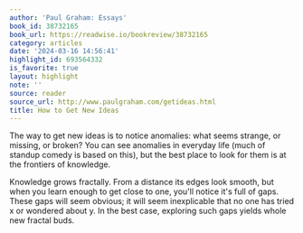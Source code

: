 ```yaml
---
author: 'Paul Graham: Essays'
book_id: 38732165
book_url: https://readwise.io/bookreview/38732165
category: articles
date: '2024-03-16 14:56:41'
highlight_id: 693564332
is_favorite: true
layout: highlight
note: ''
source: reader
source_url: http://www.paulgraham.com/getideas.html
title: How to Get New Ideas
---
```


The way to get new ideas is to notice anomalies: what seems strange, or missing, or broken? You can see anomalies in everyday life (much of standup comedy is based on this), but the best place to look for them is at the frontiers of knowledge.

Knowledge grows fractally. From a distance its edges look smooth, but when you learn enough to get close to one, you'll notice it's full of gaps. These gaps will seem obvious; it will seem inexplicable that no one has tried x or wondered about y. In the best case, exploring such gaps yields whole new fractal buds.